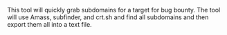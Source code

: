 This tool will quickly grab subdomains for a target for bug bounty. The tool will use Amass, subfinder, and crt.sh and find all subdomains and then export them all into a text file. 
